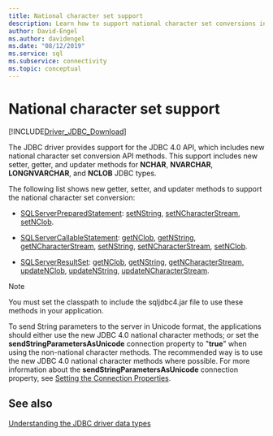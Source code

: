 ```yaml
---
title: National character set support
description: Learn how to support national character set conversions in the Microsoft JDBC Driver for SQL Server.
author: David-Engel
ms.author: davidengel
ms.date: "08/12/2019"
ms.service: sql
ms.subservice: connectivity
ms.topic: conceptual
---
```

# National character set support

[!INCLUDE[Driver_JDBC_Download](../../includes/driver_jdbc_download.md)]

The JDBC driver provides support for the JDBC 4.0 API, which includes new national character set conversion API methods. This support includes new setter, getter, and updater methods for **NCHAR**, **NVARCHAR**, **LONGNVARCHAR**, and **NCLOB** JDBC types.

The following list shows new getter, setter, and updater methods to support the national character set conversion:

- [SQLServerPreparedStatement](reference/sqlserverpreparedstatement-class.md): [setNString](reference/setnstring-method-int-java-lang-string.md), [setNCharacterStream](reference/setncharacterstream-method-sqlserverpreparedstatement.md), [setNClob](reference/setnclob-method-sqlserverpreparedstatement.md).

- [SQLServerCallableStatement](reference/sqlservercallablestatement-class.md): [getNClob](reference/getnclob-method-sqlservercallablestatement.md), [getNString](reference/getnstring-method-sqlservercallablestatement.md), [getNCharacterStream](reference/getncharacterstream-method-sqlservercallablestatement.md), [setNString](reference/setnstring-method-sqlservercallablestatement.md), [setNCharacterStream](reference/setncharacterstream-method-sqlservercallablestatement.md), [setNClob](reference/setnclob-method-sqlservercallablestatement.md).

- [SQLServerResultSet](reference/sqlserverresultset-class.md): [getNClob](reference/getnclob-method-sqlserverresultset.md), [getNString](reference/getnstring-method-sqlserverresultset.md), [getNCharacterStream](reference/getncharacterstream-method-sqlserverresultset.md), [updateNClob](reference/updatenclob-method-sqlserverresultset.md), [updateNString](reference/updatenstring-method-sqlserverresultset.md), [updateNCharacterStream](reference/updatencharacterstream-method-sqlserverresultset.md).

> [!NOTE]
> You must set the classpath to include the sqljdbc4.jar file to use these methods in your application.

To send String parameters to the server in Unicode format, the applications should either use the new JDBC 4.0 national character methods; or set the **sendStringParametersAsUnicode** connection property to "**true**" when using the non-national character methods. The recommended way is to use the new JDBC 4.0 national character methods where possible. For more information about the **sendStringParametersAsUnicode** connection property, see [Setting the Connection Properties](setting-the-connection-properties.md).

## See also

[Understanding the JDBC driver data types](understanding-the-jdbc-driver-data-types.md)
